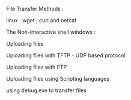 File Transfer Methods : 

linux : wget , curl and netcat 

The Non-interactive shell 
windows : 

Uploading files 

Uploading files with TFTP - UDP based protocol

Uploading files with FTP 

Uploading files using Scripting languages

using debug.exe to transfer files 

